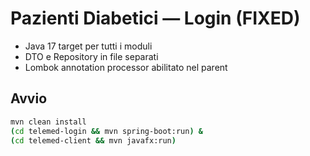 # Pazienti Diabetici — Login (FIXED)
- Java 17 target per tutti i moduli
- DTO e Repository in file separati
- Lombok annotation processor abilitato nel parent

## Avvio
```bash
mvn clean install
(cd telemed-login && mvn spring-boot:run) &
(cd telemed-client && mvn javafx:run)
```
